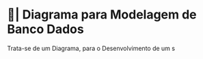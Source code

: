 # 🎲| Diagrama para Modelagem de Banco Dados

  Trata-se de um Diagrama, para o Desenvolvimento de um s
 
